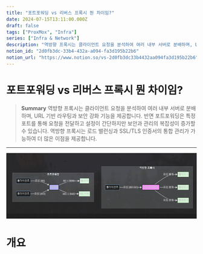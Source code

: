 ```yaml
---
title: "포트포워딩 vs 리버스 프록시 뭔 차이임?"
date: 2024-07-15T13:11:00.000Z
draft: false
tags: ["ProxMox", "Infra"]
series: ["Infra & Network"]
description: "역방향 프록시는 클라이언트 요청을 분석하여 여러 내부 서버로 분배하며, URL 기반 라우팅과 보안 강화 기능을 제공합니다. 반면 포트포워딩은 특정 포트를 통해 요청을 전달하고 설정이 간단하지만 보안과 관리의 복잡성이 증가할 수 있습니다. 역방향 프록시는 로드 밸런싱과 SSL/TLS 인증서의 통합 관리가 가능하여 더 많은 이점을 제공합니다."
notion_id: "2d0fb3dc-33b4-432a-a094-fa3d195b22b6"
notion_url: "https://www.notion.so/vs-2d0fb3dc33b4432aa094fa3d195b22b6"
---
```


# 포트포워딩 vs 리버스 프록시 뭔 차이임?

> **Summary**
> 역방향 프록시는 클라이언트 요청을 분석하여 여러 내부 서버로 분배하며, URL 기반 라우팅과 보안 강화 기능을 제공합니다. 반면 포트포워딩은 특정 포트를 통해 요청을 전달하고 설정이 간단하지만 보안과 관리의 복잡성이 증가할 수 있습니다. 역방향 프록시는 로드 밸런싱과 SSL/TLS 인증서의 통합 관리가 가능하여 더 많은 이점을 제공합니다.

---

![Image](image_86aa1024abf6.png)

# 개요

